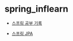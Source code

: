 # spring_inflearn
- [스프링 공부 기록](https://mystudylog.tistory.com/category/Spring)


- [스프링 JPA](https://mystudylog.tistory.com/category/JPA)
